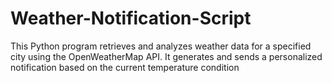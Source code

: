 # Weather-Notification-Script
This Python program retrieves and analyzes weather data for a specified city using the OpenWeatherMap API. It generates and sends a personalized notification based on the current temperature condition
